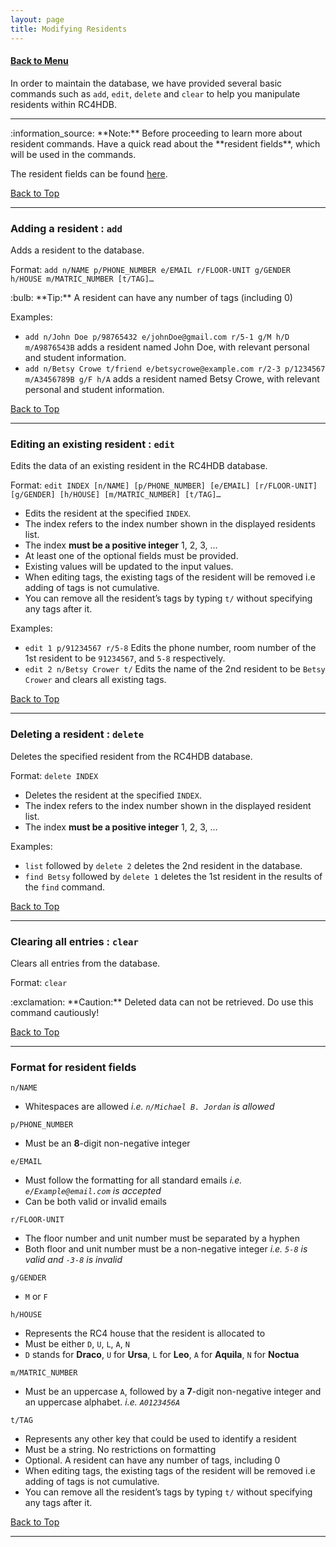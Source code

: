 ```yaml
---
layout: page
title: Modifying Residents
---
```


#### [Back to Menu](../UserGuide.md)

In order to maintain the database, we have provided several basic commands such as `add`, `edit`, `delete` and `clear` to help
you manipulate residents within RC4HDB.

---

<div markdown="span" class="alert alert-info">:information_source: **Note:**
Before proceeding to learn more about resident commands. Have a quick read about the **resident fields**, which will
be used in the commands.
</div>

The resident fields can be found [here](#format-for-resident-fields).

[Back to Top](#back-to-menuuserguidemd)

---

### Adding a resident : `add`

Adds a resident to the database.

Format: `add n/NAME p/PHONE_NUMBER e/EMAIL r/FLOOR-UNIT g/GENDER h/HOUSE m/MATRIC_NUMBER [t/TAG]…​`

<div markdown="span" class="alert alert-primary">:bulb: **Tip:**
A resident can have any number of tags (including 0)
</div>

Examples:
* `add n/John Doe p/98765432 e/johnDoe@gmail.com r/5-1 g/M h/D m/A9876543B` adds a resident named John Doe, with relevant personal and student information.
* `add n/Betsy Crowe t/friend e/betsycrowe@example.com r/2-3 p/1234567 m/A3456789B g/F h/A` adds a resident named Betsy Crowe, with relevant personal and student information.

[Back to Top](#back-to-menuuserguidemd)

---

### Editing an existing resident : `edit`

Edits the data of an existing resident in the RC4HDB database.

Format: `edit INDEX [n/NAME] [p/PHONE_NUMBER] [e/EMAIL] [r/FLOOR-UNIT] [g/GENDER] [h/HOUSE] [m/MATRIC_NUMBER] [t/TAG]…​`

* Edits the resident at the specified `INDEX`.
* The index refers to the index number shown in the displayed residents list.
* The index **must be a positive integer** 1, 2, 3, …​
* At least one of the optional fields must be provided.
* Existing values will be updated to the input values.
* When editing tags, the existing tags of the resident will be removed i.e adding of tags is not cumulative.
* You can remove all the resident’s tags by typing `t/` without specifying any tags after it.

Examples:
*  `edit 1 p/91234567 r/5-8` Edits the phone number, room number of the 1st resident to be `91234567`, and `5-8` respectively.
*  `edit 2 n/Betsy Crower t/` Edits the name of the 2nd resident to be `Betsy Crower` and clears all existing tags.

[Back to Top](#back-to-menuuserguidemd)

---

### Deleting a resident : `delete`

Deletes the specified resident from the RC4HDB database.

Format: `delete INDEX`

* Deletes the resident at the specified `INDEX`.
* The index refers to the index number shown in the displayed resident list.
* The index **must be a positive integer** 1, 2, 3, …​

Examples:
* `list` followed by `delete 2` deletes the 2nd resident in the database.
* `find Betsy` followed by `delete 1` deletes the 1st resident in the results of the `find` command.

[Back to Top](#back-to-menuuserguidemd)

---

### Clearing all entries : `clear`

Clears all entries from the database.

Format: `clear`

<div markdown="span" class="alert alert-warning">:exclamation: **Caution:**
Deleted data can not be retrieved. Do use this command cautiously!
</div>

[Back to Top](#back-to-menuuserguidemd)

---

### Format for resident fields

`n/NAME`
* Whitespaces are allowed *i.e. `n/Michael B. Jordan` is allowed*

`p/PHONE_NUMBER`
* Must be an **8**-digit non-negative integer

`e/EMAIL`
* Must follow the formatting for all standard emails *i.e. `e/Example@email.com` is accepted*
* Can be both valid or invalid emails

`r/FLOOR-UNIT`
* The floor number and unit number must be separated by a hyphen
* Both floor and unit number must be a non-negative integer *i.e. `5-8` is valid and `-3-8` is invalid*

`g/GENDER`
* `M` or `F`

`h/HOUSE`
* Represents the RC4 house that the resident is allocated to
* Must be either `D`, `U`, `L`, `A`, `N`
* `D` stands for **Draco**, `U` for **Ursa**, `L` for **Leo**, `A` for **Aquila**, `N` for **Noctua**

`m/MATRIC_NUMBER`
* Must be an uppercase `A`, followed by a **7**-digit non-negative integer and an uppercase alphabet. *i.e. `A0123456A`*

`t/TAG`
* Represents any other key that could be used to identify a resident
* Must be a string. No restrictions on formatting
* Optional. A resident can have any number of tags, including 0
* When editing tags, the existing tags of the resident will be removed i.e adding of tags is not cumulative.
* You can remove all the resident’s tags by typing `t/` without specifying any tags after it.

[Back to Top](#back-to-menuuserguidemd)

---

